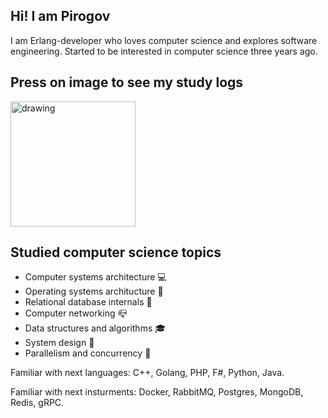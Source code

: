 ## Hi! I am Pirogov

I am Erlang-developer who loves computer science and explores software engineering. 
Started to be interested in computer science three years ago. 

## Press on image to see my study logs
<a href="https://alexandrpirogov.github.io/logs/"><img src="https://cdn-icons-png.flaticon.com/512/2232/2232688.png" alt="drawing" width="200"/></a>


## Studied computer science topics

* Computer systems architecture :computer:
* Operating systems architucture :wrench:
* Relational database internals :link:
* Computer networking :mailbox_closed:
* Data structures and algorithms :mortar_board:
* System design :rocket:
* Parallelism and concurrency :gun:

Familiar with next languages: C++, Golang, PHP, F#, Python, Java.

Familiar with next insturments: Docker, RabbitMQ, Postgres, MongoDB, Redis, gRPC.
